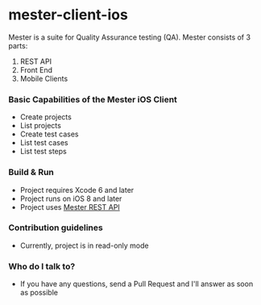 # mester-client-ios #

Mester is a suite for Quality Assurance testing (QA). Mester consists of 3 parts:

1. REST API
2. Front End
3. Mobile Clients

### Basic Capabilities of the Mester iOS Client ###

* Create projects
* List projects
* Create test cases
* List test cases
* List test steps

### Build & Run ###

* Project requires Xcode 6 and later
* Project runs on iOS 8 and later
* Project uses [Mester REST API](https://bitbucket.org/art-divin/mester-rest-api/overview)

### Contribution guidelines ###

* Currently, project is in read-only mode 

### Who do I talk to? ###

* If you have any questions, send a Pull Request and I'll answer as soon as possible